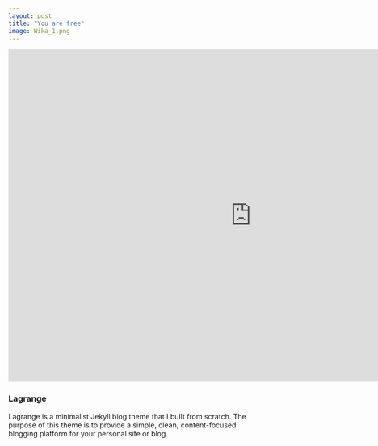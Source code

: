 ```yaml
---
layout: post
title: "You are free"
image: Wika_1.png
---
```


<iframe frameborder="0" src="https://itch.io/embed-upload/7394015?color=333333" allowfullscreen="" width="960" height="660"><a href="https://wika-domeracka.itch.io/you-are-free">Play You Are Free on itch.io</a></iframe>

### Lagrange

Lagrange is a minimalist Jekyll blog theme that I built from scratch. The purpose of this theme is to provide a simple, clean, content-focused blogging platform for your personal site or blog.
